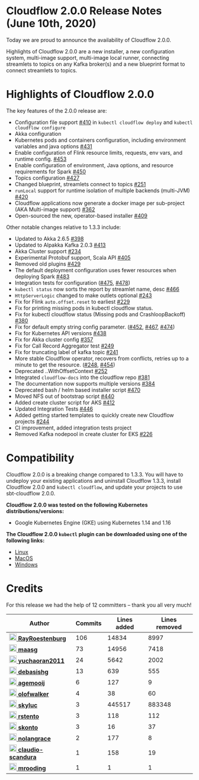 # Cloudflow 2.0.0 Release Notes (June 10th, 2020)

Today we are proud to announce the availability of Cloudflow 2.0.0. 

Highlights of Cloudflow 2.0.0 are a new installer, a new configuration system, multi-image support, multi-image local runner, connecting streamlets to topics on any Kafka broker(s) and a new blueprint format to connect streamlets to topics.

# Highlights of Cloudflow 2.0.0
The key features of the 2.0.0 release are:
- Configuration file support [#410](https://github.com/lightbend/cloudflow/pull/410) in `kubectl cloudflow deploy` and `kubectl cloudflow configure`
- Akka configuration
- Kubernetes pods and containers configuration, including environment variables and java options [#431](https://github.com/lightbend/cloudflow/pull/431)
- Enable configuration of Flink resource limits, requests, env vars, and runtime config. [#453](https://github.com/lightbend/cloudflow/pull/453)
- Enable configuration of environment, Java options, and resource requirements for Spark [#450](https://github.com/lightbend/cloudflow/pull/450)
- Topics configuration [#427](https://github.com/lightbend/cloudflow/pull/427)
- Changed blueprint, streamlets connect to topics [#251](https://github.com/lightbend/cloudflow/pull/251)
- `runLocal` support for runtime isolation of multiple backends (multi-JVM) [#420](https://github.com/lightbend/cloudflow/pull/420)
- Cloudflow applications now generate a docker image per sub-project (AKA Multi-image support) [#362](https://github.com/lightbend/cloudflow/pull/362)
- Open-sourced the new, operator-based installer [#409](https://github.com/lightbend/cloudflow/pull/409)

Other notable changes relative to 1.3.3 include:
- Updated to Akka 2.6.5 [#398](https://github.com/lightbend/cloudflow/pull/398)
- Updated to Alpakka Kafka 2.0.3 [#413](https://github.com/lightbend/cloudflow/pull/413)
- Akka Cluster support [#234](https://github.com/lightbend/cloudflow/pull/234)
- Experimental Protobuf support, Scala API [#405](https://github.com/lightbend/cloudflow/pull/405)
- Removed old plugins [#429](https://github.com/lightbend/cloudflow/pull/429)
- The default deployment configuration uses fewer resources when deploying Spark [#483](https://github.com/lightbend/cloudflow/pull/483)
- Integration tests for configuration ([#475](https://github.com/lightbend/cloudflow/pull/475), [#478](https://github.com/lightbend/cloudflow/pull/478))
- `kubectl status` now sorts the report by streamlet name, desc [#466](https://github.com/lightbend/cloudflow/pull/466)
- `HttpServerLogic` changed to make outlets optional [#243](https://github.com/lightbend/cloudflow/pull/243)
- Fix for Flink `auto.offset.reset` to earliest [#229](https://github.com/lightbend/cloudflow/pull/229)
- Fix for printing missing pods in kubectl cloudflow status.
- Fix for kubectl cloudflow status (Missing pods and CrashloopBackoff) [#380](https://github.com/lightbend/cloudflow/pull/380)
- Fix for default empty string config parameter. ([#452](https://github.com/lightbend/cloudflow/pull/452), [#467](https://github.com/lightbend/cloudflow/pull/467), [#474](https://github.com/lightbend/cloudflow/pull/474))
- Fix for Kubernetes API versions [#438](https://github.com/lightbend/cloudflow/pull/438)
- Fix for Akka cluster config [#357](https://github.com/lightbend/cloudflow/pull/357)
- Fix for Call Record Aggregator test [#249](https://github.com/lightbend/cloudflow/pull/249)
- Fix for truncating label of kafka topic [#241](https://github.com/lightbend/cloudflow/pull/241)
- More stable Cloudflow operator, recovers from conflicts, retries up to a minute to get the resource. ([#248](https://github.com/lightbend/cloudflow/pull/248), [#454](https://github.com/lightbend/cloudflow/pull/454))
- Deprecated ..WithOffsetContext [#252](https://github.com/lightbend/cloudflow/pull/252)
- Integrated `cloudflow-docs` into the cloudflow repo [#381](https://github.com/lightbend/cloudflow/pull/381)
- The documentation now supports multiple versions [#384](https://github.com/lightbend/cloudflow/pull/384)
- Deprecated bash / helm based installer script [#470](https://github.com/lightbend/cloudflow/pull/470)
- Moved NFS out of bootstrap script [#440](https://github.com/lightbend/cloudflow/pull/440)
- Added create cluster script for AKS [#412](https://github.com/lightbend/cloudflow/pull/412)
- Updated Integration Tests [#446](https://github.com/lightbend/cloudflow/pull/446)
- Added getting started templates to quickly create new Cloudflow projects [#244](https://github.com/lightbend/cloudflow/pull/244)
- CI improvement, added integration tests project
- Removed Kafka nodepool in create cluster for EKS [#226](https://github.com/lightbend/cloudflow/pull/226)

# Compatibility
Cloudflow 2.0.0 is a breaking change compared to 1.3.3. 
You will have to undeploy your existing applications and uninstall Cloudflow 1.3.3, install Cloudflow 2.0.0 and `kubectl cloudflow`, and update your projects to use sbt-cloudflow 2.0.0.

**Cloudflow 2.0.0 was tested on the following Kubernetes distributions/versions:**

- Google Kubernetes Engine (GKE) using Kubernetes 1.14 and 1.16

**The Cloudflow 2.0.0 `kubectl` plugin can be downloaded using one of the following links:**

- [Linux](https://bintray.com/lightbend/cloudflow-cli/download_file?file_path=kubectl-cloudflow-2.0.0.456-352f6cc-linux-amd64.tar.gz)
- [MacOS](https://bintray.com/lightbend/cloudflow-cli/download_file?file_path=kubectl-cloudflow-2.0.0.456-352f6cc-darwin-amd64.tar.gz)
- [Windows](https://bintray.com/lightbend/cloudflow-cli/download_file?file_path=kubectl-cloudflow-2.0.0.456-352f6cc-windows-amd64.tar.gz)

# Credits
For this release we had the help of 12 committers – thank you all very much!

| Author | Commits | Lines added | Lines removed |
| ------ | ------- | ----------- | ------------- |
| [<img width="20" alt="RayRoestenburg" src="https://avatars1.githubusercontent.com/u/156425?v=4&amp;s=40"/> **RayRoestenburg**](https://github.com/RayRoestenburg) | 106 | 14834 | 8997 |
| [<img width="20" alt="maasg" src="https://avatars3.githubusercontent.com/u/874997?v=4&amp;s=40"/> **maasg**](https://github.com/maasg) | 73 | 14956 | 7418 |
| [<img width="20" alt="yuchaoran2011" src="https://avatars0.githubusercontent.com/u/1168769?v=4&amp;s=40"/> **yuchaoran2011**](https://github.com/yuchaoran2011) | 24 | 5642 | 2002 |
| [<img width="20" alt="debasishg" src="https://avatars3.githubusercontent.com/u/107231?v=4&amp;s=40"/> **debasishg**](https://github.com/debasishg) | 13 | 639 | 555 |
| [<img width="20" alt="agemooij" src="https://avatars2.githubusercontent.com/u/46568?v=4&amp;s=40"/> **agemooij**](https://github.com/agemooij) | 6 | 127 | 9 |
| [<img width="20" alt="olofwalker" src="https://avatars3.githubusercontent.com/u/23613882?v=4&amp;s=40"/> **olofwalker**](https://github.com/olofwalker) | 4 | 38 | 60 |
| [<img width="20" alt="skyluc" src="https://avatars0.githubusercontent.com/u/1098830?v=4&amp;s=40"/> **skyluc**](https://github.com/skyluc) | 3 | 445517 | 883348 |
| [<img width="20" alt="rstento" src="https://avatars3.githubusercontent.com/u/22889339?v=4&amp;s=40"/> **rstento**](https://github.com/rstento) | 3 | 118 | 112 |
| [<img width="20" alt="skonto" src="https://avatars1.githubusercontent.com/u/7945591?v=4&amp;s=40"/> **skonto**](https://github.com/skonto) | 3 | 16 | 37 |
| [<img width="20" alt="nolangrace" src="https://avatars2.githubusercontent.com/u/1775305?v=4&amp;s=40"/> **nolangrace**](https://github.com/nolangrace) | 2 | 177 | 8 |
| [<img width="20" alt="claudio-scandura" src="https://avatars0.githubusercontent.com/u/1486771?v=4&amp;s=40"/> **claudio-scandura**](https://github.com/claudio-scandura) | 1 | 158 | 19 |
| [<img width="20" alt="mrooding" src="https://avatars2.githubusercontent.com/u/5998869?v=4&amp;s=40"/> **mrooding**](https://github.com/mrooding) | 1 | 1 | 1 |
